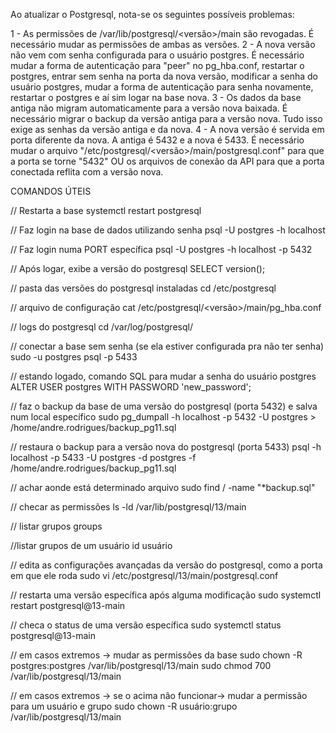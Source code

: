Ao atualizar o Postgresql, nota-se os seguintes possíveis problemas:

1 - As permissões de /var/lib/postgresql/<versão>/main são revogadas. É necessário mudar as permissões de ambas as versões.
2 - A nova versão não vem com senha configurada para o usuário postgres. É necessário mudar a forma de autenticação para "peer" no pg_hba.conf, restartar o postgres, entrar sem senha na porta da nova versão, modificar a senha do usuário postgres, mudar a forma de autenticação para senha novamente, restartar o postgres e aí sim logar na base nova.
3 - Os dados da base antiga não migram automaticamente para a versão nova baixada. É necessário migrar o backup da versão antiga para a versão nova. Tudo isso exige as senhas da versão antiga e da nova.
4 - A nova versão é servida em porta diferente da nova. A antiga é 5432 e a nova é 5433. É necessário mudar o arquivo "/etc/postgresql/<versão>/main/postgresql.conf" para que a porta se torne "5432" OU os arquivos de conexão da API para que a porta conectada reflita com a versão nova.

COMANDOS ÚTEIS

// Restarta a base
systemctl restart postgresql

// Faz login na base de dados utilizando senha
psql -U postgres -h localhost

// Faz login numa PORT específica
psql -U postgres -h localhost -p 5432

// Após logar, exibe a versão do postgresql
SELECT version();

// pasta das versões do postgresql instaladas
cd /etc/postgresql

// arquivo de configuração
cat /etc/postgresql/<versão>/main/pg_hba.conf

// logs do postgresql
cd /var/log/postgresql/

// conectar a base sem senha (se ela estiver configurada pra não ter senha)
sudo -u postgres psql -p 5433

// estando logado, comando SQL para mudar a senha do usuário postgres
ALTER USER postgres WITH PASSWORD 'new_password';

// faz o backup da base de uma versão do postgresql (porta 5432) e salva num local específico
sudo pg_dumpall -h localhost -p 5432 -U postgres > /home/andre.rodrigues/backup_pg11.sql

// restaura o backup para a versão nova do postgresql (porta 5433)
psql -h localhost -p 5433 -U postgres -d postgres -f /home/andre.rodrigues/backup_pg11.sql

// achar aonde está determinado arquivo
sudo find / -name "*backup.sql"

// checar as permissões
ls -ld /var/lib/postgresql/13/main

// listar grupos
groups

//listar grupos de um usuário
id usuário

// edita as configurações avançadas da versão do postgresql, como a porta em que ele roda
sudo vi /etc/postgresql/13/main/postgresql.conf

// restarta uma versão específica após alguma modificação
sudo systemctl restart postgresql@13-main

// checa o status de uma versão específica
sudo systemctl status postgresql@13-main

// em casos extremos -> mudar as permissões da base
sudo chown -R postgres:postgres /var/lib/postgresql/13/main
sudo chmod 700 /var/lib/postgresql/13/main

// em casos extremos -> se o acima não funcionar-> mudar a permissão para um usuário e grupo
sudo chown -R usuário:grupo /var/lib/postgresql/13/main